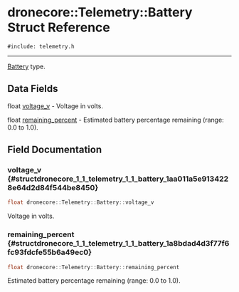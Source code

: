 # dronecore::Telemetry::Battery Struct Reference
`#include: telemetry.h`

----


[Battery](structdronecore_1_1_telemetry_1_1_battery.md) type. 


## Data Fields


 float [voltage_v](#structdronecore_1_1_telemetry_1_1_battery_1aa011a5e9134228e64d2d84f544be8450) - Voltage in volts.


 float [remaining_percent](#structdronecore_1_1_telemetry_1_1_battery_1a8bdad4d3f77f6fc93fdcfe55b6a49ec0) - Estimated battery percentage remaining (range: 0.0 to 1.0).


## Field Documentation


### voltage_v {#structdronecore_1_1_telemetry_1_1_battery_1aa011a5e9134228e64d2d84f544be8450}

```cpp
float dronecore::Telemetry::Battery::voltage_v
```


Voltage in volts.


<!-- [<Element 'type' at 0x00000211CA86E778> voltage_v](#structdronecore_1_1_telemetry_1_1_battery_1aa011a5e9134228e64d2d84f544be8450) -->
<!-- kind: variable -->
<!-- prot: public -->
<!-- static: no -->
<!-- mutable: no -->
<!-- definition: float dronecore::Telemetry::Battery::voltage_v -->
<!-- detaileddescription:  -->
<!-- briefdescription: Voltage in volts. -->

<!-- argsstring:  -->


### remaining_percent {#structdronecore_1_1_telemetry_1_1_battery_1a8bdad4d3f77f6fc93fdcfe55b6a49ec0}

```cpp
float dronecore::Telemetry::Battery::remaining_percent
```


Estimated battery percentage remaining (range: 0.0 to 1.0).


<!-- [<Element 'type' at 0x00000211CA86ED68> remaining_percent](#structdronecore_1_1_telemetry_1_1_battery_1a8bdad4d3f77f6fc93fdcfe55b6a49ec0) -->
<!-- kind: variable -->
<!-- prot: public -->
<!-- static: no -->
<!-- mutable: no -->
<!-- definition: float dronecore::Telemetry::Battery::remaining_percent -->
<!-- detaileddescription:  -->
<!-- briefdescription: Estimated battery percentage remaining (range: 0.0 to 1.0). -->

<!-- argsstring:  -->
